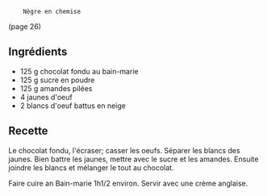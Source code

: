 		Nègre en chemise

(page 26)

## Ingrédients
* 125 g chocolat fondu au bain-marie
* 125 g sucre en poudre
* 125 g amandes pilées
* 4 jaunes d'oeuf
* 2 blancs d'oeuf battus en neige

## Recette
Le chocolat fondu, l'écraser; casser les oeufs.
Séparer les blancs des jaunes.
Bien battre les jaunes, mettre avec le sucre et les amandes.
Ensuite joindre les blancs et mélanger le tout au chocolat.

Faire cuire an Bain-marie 1h1/2 environ.
Servir avec une crème anglaise.
